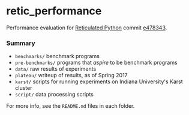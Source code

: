 # retic_performance

Performance evaluation for [Reticulated Python](https://github.com/mvitousek/reticulated) commit [e478343](https://github.com/mvitousek/reticulated/commit/e478343).

### Summary

- `benchmarks/` benchmark programs
- `pre-benchmarks/` programs that _aspire_ to be benchmark programs
- `data/` raw results of experiments
- `plateau/` writeup of results, as of Spring 2017
- `karst/` scripts for running experiments on Indiana University's Karst cluster
- `script/` data processing scripts

For more info, see the `README.md` files in each folder.
